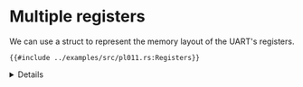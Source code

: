 # Multiple registers

We can use a struct to represent the memory layout of the UART's registers.

```rust,editable,compile_fail
{{#include ../examples/src/pl011.rs:Registers}}
```

<details>

* [`#[repr(C)]`](https://doc.rust-lang.org/reference/type-layout.html#the-c-representation) tells
  the compiler to lay the struct fields out in order, following the same rules as C. This is
  necessary for our struct to have a predictable layout, as default Rust representation allows the
  compiler to (among other things) reorder fields however it sees fit.

</details>

